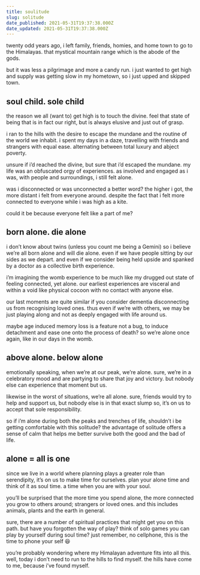 ```yaml
---
title: soulitude
slug: solitude
date_published: 2021-05-31T19:37:38.000Z
date_updated: 2021-05-31T19:37:38.000Z
---
```


twenty odd years ago, i left family, friends, homies, and home town to go to the Himalayas. that mystical mountain range which is the abode of the gods.

but it was less a pilgrimage and more a candy run. i just wanted to get high and supply was getting slow in my hometown, so i just upped and skipped town.

## soul child. sole child

the reason we all (want to) get high is to touch the divine. feel that state of being that is in fact our right, but is always elusive and just out of grasp.

i ran to the hills with the desire to escape the mundane and the routine of the world we inhabit. i spent my days in a daze, travelling with friends and strangers with equal ease. alternating between total luxury and abject poverty.

unsure if i’d reached the divine, but sure that i’d escaped the mundane. my life was an obfuscated orgy of experiences. as involved and engaged as i was, with people and surroundings, i still felt alone.

was i disconnected or was unconnected a better word? the higher i got, the more distant i felt from everyone around. despite the fact that i felt more connected to everyone while i was high as a kite.

could it be because everyone felt like a part of me?

## born alone. die alone

i don’t know about twins (unless you count me being a Gemini) so i believe we’re all born alone and will die alone. even if we have people sitting by our sides as we depart. and even if we consider being held upside and spanked by a doctor as a collective birth experience.

i’m imagining the womb experience to be much like my drugged out state of feeling connected, yet alone. our earliest experiences are visceral and within a void like physical cocoon with no contact with anyone else.

our last moments are quite similar if you consider dementia disconnecting us from recognising loved ones. thus even if we’re with others, we may be just playing along and not as deeply engaged with life around us.

maybe age induced memory loss is a feature not a bug, to induce detachment and ease one onto the process of death? so we’re alone once again, like in our days in the womb.

## above alone. below alone

emotionally speaking, when we’re at our peak, we’re alone. sure, we’re in a celebratory mood and are partying to share that joy and victory. but nobody else can experience that moment but us.

likewise in the worst of situations, we’re all alone. sure, friends would try to help and support us, but nobody else is in that exact slump so, it’s on us to accept that sole responsibility.

so if i’m alone during both the peaks and trenches of life, shouldn’t i be getting comfortable with this solitude? the advantage of solitude offers a sense of calm that helps me better survive both the good and the bad of life.

## alone = all is one

since we live in a world where planning plays a greater role than serendipity, it’s on us to make time for ourselves. plan your alone time and think of it as soul time. a time when you are with your soul.

you’ll be surprised that the more time you spend alone, the more connected you grow to others around; strangers or loved ones. and this includes animals, plants and the earth in general.

sure, there are a number of spiritual practices that might get you on this path. but have you forgotten the way of play? think of solo games you can play by yourself during soul time? just remember, no cellphone, this is the time to phone your self 😆

you’re probably wondering where my Himalayan adventure fits into all this. well, today i don’t need to run to the hills to find myself. the hills have come to me, because i’ve found myself. 

